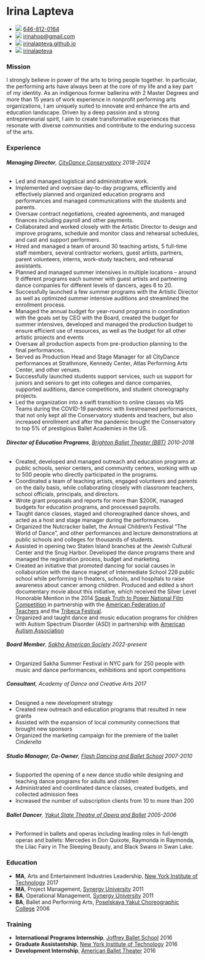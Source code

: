 # Irina Lapteva


<div class="contact">

- <img src="https://icons.getbootstrap.com/assets/icons/telephone.svg"
  class="phone" /> [646-812-0164](tel:646-812-0164)
- <img src="https://icons.getbootstrap.com/assets/icons/envelope-at.svg"
  class="shiftup" /> <irinahop@gmail.com>
- <img src="https://icons.getbootstrap.com/assets/icons/house.svg"
  class="shiftup" />
  [irinalapteva.github.io](https://irinalapteva.github.io)
- <img src="https://icons.getbootstrap.com/assets/icons/linkedin.svg"
  class="linkedin" />
  [irinalapteva](https://www.linkedin.com/in/irinalapteva)

</div>

### Mission

I strongly believe in power of the arts to bring people together. In
particular, the performing arts have always been at the core of my life
and a key part of my identity. As an indigenous former ballerina with 2
Master Degrees and more than 15 years of work experience in nonprofit
performing arts organizations, I am uniquely suited to innovate and
enhance the arts and education landscape. Driven by a deep passion and a
strong entrepreneurial spirit, I aim to create transformative
experiences that resonate with diverse communities and contribute to the
enduring success of the arts.

### Experience

###### **Managing Director**, [CityDance Conservatory](https://www.citydance.net/sac/leadership-staff) <span class="cvdate">2018-2024</span>

- Led and managed logistical and administrative work.
- Implemented and oversaw day-to-day programs, efficiently and
  effectively planned and organized education programs and performances
  and managed communications with the students and parents.
- Oversaw contract negotiations, created agreements, and managed
  finances including payroll and other payments.
- Collaborated and worked closely with the Artistic Director to design
  and improve programs, schedule and monitor class and rehearsal
  schedules, and cast and support performers.
- Hired and managed a team of around 30 teaching artists, 5 full-time
  staff members, several contractor workers, guest artists, partners,
  parent volunteers, interns, work-study teachers, and rehearsal
  assistants.
- Planned and managed summer intensives in multiple locations – around 9
  different programs each summer with guest artists and partnering dance
  companies for different levels of dancers, ages 6 to 20.
- Successfully launched a few summer programs with the Artistic Director
  as well as optimized summer intensive auditions and streamlined the
  enrollment process.
- Managed the annual budget for year-round programs in coordination with
  the goals set by CEO with the Board, created the budget for summer
  intensives, developed and managed the production budget to ensure
  efficient use of resources, as well as the budget for all other
  artistic projects and events
- Oversaw all production aspects from pre-production planning to the
  final performances.
- Served as Production Head and Stage Manager for all CityDance
  performances at Strathmore, Kennedy Center, Atlas Performing Arts
  Center, and other venues.
- Successfully launched students support services, such us support for
  juniors and seniors to get into colleges and dance companies,
  supported auditions, dance competitions, and student choreography
  projects.
- Led the organization into a swift transition to online classes via MS
  Teams during the COVID-19 pandemic with livestreamed performances,
  that not only kept all the Conservatory students and teachers, but
  also increased enrollment and after the pandemic brought the
  Conservatory to top 5% of prestigious Ballet Academies in the US.

###### **Director of Education Programs**, [Brighton Ballet Theater (BBT)](https://www.brightonballet.org) <span class="cvdate">2010-2018</span>

- Created, developed and managed outreach and education programs at
  public schools, senior centers, and community centers, working with up
  to 500 people who directly participated in the programs.
- Coordinated a team of teaching artists, engaged volunteers and parents
  on the daily basis, while collaborating closely with classroom
  teachers, school officials, principals, and directors.
- Wrote grant proposals and reports for more than $200K, managed budgets
  for education programs, and processed payrolls.
- Taught dance classes, staged and choreographed dance shows, and acted
  as a host and stage manager during the performances.
- Organized the Nutcracker ballet, the Annual Children’s Festival “The
  World of Dance”, and other performances and lecture demonstrations at
  public schools and colleges for thousands of students.
- Assisted in opening two Staten Island branches at the Jewish Cultural
  Center and the Snug Harbor. Developed the dance programs there and
  managed the registration process, budget and marketing.
- Created an initiative that promoted dancing for social causes in
  collaboration with the dance magnet of Intermediate School 228 public
  school while performing in theaters, schools, and hospitals to raise
  awareness about cancer among children. Produced and edited a short
  documentary movie about this initiative, which received the Silver
  Level Honorable Mention in the 2014 [Speak Truth to Power National
  Film
  Competition](https://rfkhumanrights.org/our-impact/education/educators/speak-truth-to-power-video-contest)
  in partnership with the [American Federation of
  Teachers](https://www.aft.org) and the [Tribeca
  Festival](https://tribecafilm.com).
- Organized and taught dance and music education programs for children
  with Autism Spectrum Disorder (ASD) in partnership with [American
  Autism
  Association](https://www.nydailynews.com/2012/10/17/autistic-kids-learn-through-dance-thanks-to-brighton-ballet-theaters-founder-irina-roizin)

###### **Board Member**, [Sakha American Society](https://www.sakhaopenworld.org) <span class="cvdate">2022-present</span>

- Organized Sakha Summer Festival in NYC park for 250 people with music
  and dance performances, exhibitions and sport competitions

###### **Consultant**, Academy of Dance and Creative Arts <span class="cvdate">2017</span>

- Designed a new development strategy
- Created new outreach and education programs that resulted in new
  grants
- Assisted with the expansion of local community connections that
  brought new sponsors
- Organized the marketing campaign for the premiere of the ballet
  *Cinderella*

###### **Studio Manager, Co-Owner**, [Flash Dancing and Ballet School](https://flash-dancing.ru) <span class="cvdate">2007-2010</span>

- Supported the opening of a new dance studio while designing and
  teaching dance programs for adults and children
- Administrated and coordinated dance classes, created budgets, and
  collected admission fees
- Increased the number of subscription clients from 10 to more than 200

###### **Ballet Dancer**, [Yakut State Theatre of Opera and Ballet](https://sakha-opera.ru/repertuar) <span class="cvdate">2005-2006</span>

- Performed in ballets and operas including leading roles in full-length
  operas and ballets: Mercedes in Don Quixote, Raymonda in Raymonda, the
  Lilac Fairy in The Sleeping Beauty, and Black Swans in Swan Lake.

### Education

- **MA**, Arts and Entertainment Industries Leadership, [New York
  Institute of Technology](https://www.nyit.edu)
  <span class="cvdate">2017</span>
- **MA**, Project Management, [Synergy
  University](https://synergy.university)
  <span class="cvdate">2011</span>
- **BA**, Operational Management, [Synergy
  University](https://synergy.university)
  <span class="cvdate">2011</span>
- **BA**, Ballet and Performing Arts, [Poselskaya Yakut Choreographic
  College](https://sakha-ballet.ru/en) <span class="cvdate">2006</span>

### Training

- **International Programs Internship**, [Joffrey Ballet
  School](https://www.joffreyballetschool.com)
  <span class="cvdate">2016</span>
- **Graduate Assistantship**, [New York Institute of
  Technology](https://www.nyit.edu/news/features/internship_spotlight_meet_irina_lapteva)
  <span class="cvdate">2016</span>
- **Development Internship**, [American Ballet
  Theater](https://www.abt.org) <span class="cvdate">2016</span>
